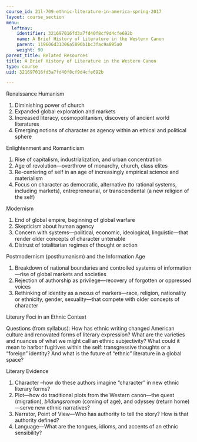 ```yaml
---
course_id: 21l-709-ethnic-literature-in-america-spring-2017
layout: course_section
menu:
  leftnav:
    identifier: 321697016fd3a7fd40f8cf9d4cfe692b
    name: A Brief History of Literature in the Western Canon
    parent: 119606d31306a5896b1bc3fac9a895a0
    weight: 90
parent_title: Related Resources
title: A Brief History of Literature in the Western Canon
type: course
uid: 321697016fd3a7fd40f8cf9d4cfe692b

---
```


Renaissance Humanism

1.  Diminishing power of church
2.  Expanded global exploration and markets
3.  Increased literacy, cosmopolitanism, discovery of ancient world literatures
4.  Emerging notions of character as agency within an ethical and political sphere

Enlightenment and Romanticism

1.  Rise of capitalism, industrialization, and urban concentration
2.  Age of revolution—overthrow of monarchy, church, class elites
3.  Re-centering of self in an age of increasingly empirical science and materialism
4.  Focus on character as democratic, alternative (to rational systems, including markets), entrepreneurial, or transcendental (a new religion of the self)

Modernism

1.  End of global empire, beginning of global warfare
2.  Skepticism about human agency
3.  Concern with systems—political, economic, ideological, linguistic—that render older concepts of character untenable
4.  Distrust of totalitarian regimes of thought or action

Postmodernism (posthumanism) and the Information Age

1.  Breakdown of national boundaries and controlled systems of information—rise of global markets and societies
2.  Rejection of authorship as privilege—recovery of forgotten or oppressed voices
3.  Rethinking of identity as a nexus of markers—race, religion, nationality or ethnicity, gender, sexuality—that compete with older concepts of character

Literary Foci in an Ethnic Context

Questions (from syllabus): How has ethnic writing changed American culture and renovated forms of literary expression? What are the varieties and nuances of what we might call an ethnic subjectivity? What could it mean to harbor fugitives within the self: transgressive thoughts or a “foreign” identity? And what is the future of “ethnic” literature in a global space?

Literary Evidence

1.  Character –how do these authors imagine “character” in new ethnic literary forms?
2.  Plot—how do traditional plots from the Western canon—the quest (migration), _bildungsroman_ (coming of age), and odyssey (return home)—serve new ethnic narratives?
3.  Narrator, Point of View—Who has authority to tell the story? How is that authority defined?
4.  Language—What are the tongues, idioms, and accents of an ethnic sensibility?